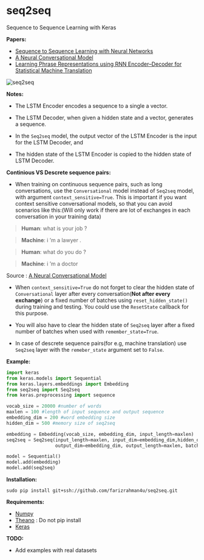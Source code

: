 # seq2seq
Sequence to Sequence Learning with Keras

**Papers:**

* [Sequence to Sequence Learning with Neural Networks](http://papers.nips.cc/paper/5346-sequence-to-sequence-learning-with-neural-networks.pdf)
* [A Neural Conversational Model](http://arxiv.org/pdf/1506.05869v1.pdf)
* [Learning Phrase Representations using RNN Encoder–Decoder for Statistical Machine Translation](http://arxiv.org/pdf/1406.1078.pdf)


![seq2seq](http://i64.tinypic.com/30136te.png)


**Notes:**

* The LSTM Encoder encodes a sequence to a single a vector.
* The LSTM Decoder, when given a hidden state and a vector, generates a sequence.

* In the `Seq2seq` model, the output vector of the LSTM Encoder is the input for the  LSTM Decoder, and
* The hidden state of the LSTM Encoder is copied to the hidden state of LSTM Decoder.

**Continious VS Descrete sequence pairs:**

* When training on continuous sequence pairs, such as long conversations, use the `Conversational` model instead of `Seq2seq` model, with argument `context_sensitive=True`. This is important if you want context sensitive conversational models, so that you can avoid scenarios like this:(Will only work if there are lot of exchanges in each conversation in your training data)

> **Human**: what is your job ?

> **Machine**: i ’m a lawyer .

> **Human**: what do you do ?

> **Machine**: i ’m a doctor

Source : [A Neural Conversational Model](http://arxiv.org/pdf/1506.05869v1.pdf)

* When `context_sensitive=True` do not forget to clear the hidden state of `Conversational` layer after every conversation(**Not after every exchange**) or a fixed number of batches using `reset_hidden_state()` during training and testing. You could use the `ResetState` callback for this purpose.

* You will also have to clear the hidden state of `Seq2seq` layer after a fixed number of batches when used with `remember_state=True`.

* In case of descrete sequence pairs(for e.g, machine translation) use `Seq2seq` layer with the `remeber_state` argument set to `False`.


**Example:**

```python
import keras
from keras.models import Sequential
from keras.layers.embeddings import Embedding
from seq2seq import Seq2seq
from keras.preprocessing import sequence

vocab_size = 20000 #number of words
maxlen = 100 #length of input sequence and output sequence
embedding_dim = 200 #word embedding size
hidden_dim = 500 #memory size of seq2seq

embedding = Embedding(vocab_size, embedding_dim, input_length=maxlen)
seq2seq = Seq2seq(input_length=maxlen, input_dim=embedding_dim,hidden_dim=hidden_dim,
                  output_dim=embedding_dim, output_length=maxlen, batch_size=10, depth=4)

model = Sequential()
model.add(embedding)
model.add(seq2seq)
```


**Installation:**

```sudo pip install git+ssh://github.com/farizrahman4u/seq2seq.git```


**Requirements:**

* [Numpy](http://www.numpy.org/)
* [Theano](https://github.com/Theano/Theano) : Do not pip install
* [Keras](keras.io)


**TODO:**

* Add examples with real datasets
